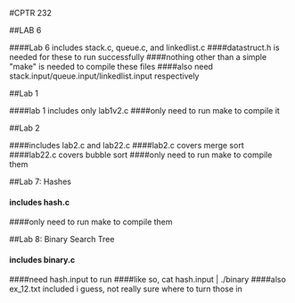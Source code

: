 #CPTR 232

##LAB 6



####Lab 6 includes stack.c, queue.c, and linkedlist.c
####datastruct.h is needed for these to run successfully
####nothing other than a simple "make" is needed to compile these files
####also need stack.input/queue.input/linkedlist.input respectively


##Lab 1

####lab 1 includes only lab1v2.c
####only need to run make to compile it


##Lab 2

####includes lab2.c and lab22.c
####lab2.c covers merge sort
####lab22.c covers bubble sort
####only need to run make to compile them

##Lab 7: Hashes

#### includes hash.c
####only need to run make to compile them

##Lab 8: Binary Search Tree

#### includes binary.c
####need hash.input to run
####like so, cat hash.input | ./binary
####also ex_12.txt included i guess, not really sure where to turn those in